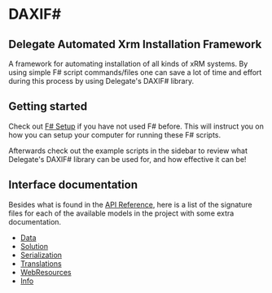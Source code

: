 # DAXIF#

## Delegate Automated Xrm Installation Framework

A framework for automating installation of all kinds of xRM systems.
By using simple F# script commands/files one can save a lot of time
and effort during this process by using Delegate's DAXIF# library.

## Getting started

Check out [F# Setup](bla) if you have not used F# before. This
will instruct you on how you can setup your computer for running these F# scripts.

Afterwards check out the example scripts in the sidebar to review what
Delegate's DAXIF# library can be used for, and how effective it can be!

## Interface documentation

Besides what is found in the [API Reference](reference/index.html), here is
a list of the signature files for each of the available models in the project 
with some extra documentation.

* [Data](Data.html)
* [Solution](Solution.html)
* [Serialization](Serialization.html)
* [Translations](Translations.html)
* [WebResources](WebResources.html)
* [Info](Info.html)